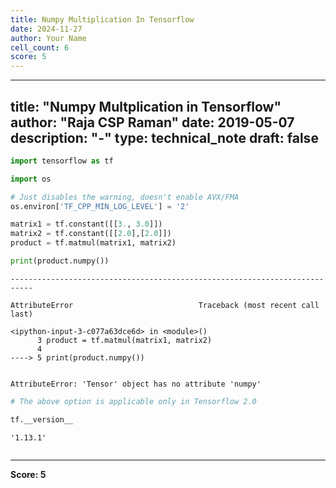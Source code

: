 ```yaml
---
title: Numpy Multiplication In Tensorflow
date: 2024-11-27
author: Your Name
cell_count: 6
score: 5
---
```


---
title: "Numpy Multplication in Tensorflow"
author: "Raja CSP Raman"
date: 2019-05-07
description: "-"
type: technical_note
draft: false
---

```python
import tensorflow as tf

import os

# Just disables the warning, doesn't enable AVX/FMA
os.environ['TF_CPP_MIN_LOG_LEVEL'] = '2'
```


```python
matrix1 = tf.constant([[3., 3.0]])
matrix2 = tf.constant([[2.0],[2.0]])
product = tf.matmul(matrix1, matrix2)

print(product.numpy()) 
```


    ---------------------------------------------------------------------------

    AttributeError                            Traceback (most recent call last)

    <ipython-input-3-c077a63dce6d> in <module>()
          3 product = tf.matmul(matrix1, matrix2)
          4 
    ----> 5 print(product.numpy())
    

    AttributeError: 'Tensor' object has no attribute 'numpy'



```python
# The above option is applicable only in Tensorflow 2.0
```


```python
tf.__version__
```




    '1.13.1'




```python

```


---
**Score: 5**